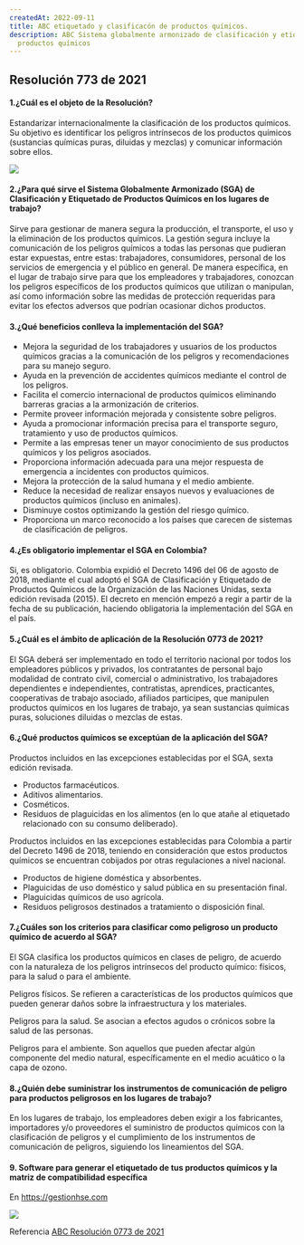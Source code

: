 ```yaml
---
createdAt: 2022-09-11
title: ABC etiquetado y clasificacón de productos químicos.
description: ABC Sistema globalmente armonizado de clasificación y etiquetado de
  productos químicos
---
```

## R﻿esolución 773 de 2021



#### 1.¿Cuál es el objeto de la Resolución?

Estandarizar internacionalmente la clasificación de los productos químicos. Su objetivo es identificar los peligros intrínsecos de los productos químicos (sustancias químicas puras, diluidas y mezclas) y comunicar información sobre ellos. 

![](/img/echa-consumer-products-and-the-safety-of-children.jpg)

#### 2.¿Para qué sirve el Sistema Globalmente Armonizado (SGA) de Clasificación y Etiquetado de Productos Químicos en los lugares de trabajo?

Sirve para gestionar de manera segura la producción, el transporte, el uso y la eliminación de los productos químicos. La gestión segura incluye la comunicación de los peligros químicos a todas las personas que pudieran estar expuestas, entre estas: trabajadores, consumidores, personal de los servicios de emergencia y el público en general. De manera específica, en el lugar de trabajo sirve para que los empleadores y trabajadores, conozcan los peligros específicos de los productos químicos que utilizan o manipulan, así como información sobre las medidas de protección requeridas para evitar los efectos adversos que podrían ocasionar dichos productos. 

#### 3.¿Qué beneficios conlleva la implementación del SGA?

* Mejora la seguridad de los trabajadores y usuarios de los productos químicos gracias a la comunicación de los peligros y recomendaciones para su manejo seguro. 
* Ayuda en la prevención de accidentes químicos mediante el control de los peligros. 
* Facilita el comercio internacional de productos químicos eliminando barreras gracias a la armonización de criterios.
* Permite proveer información mejorada y consistente sobre peligros.  
* Ayuda a promocionar información precisa para el transporte seguro, tratamiento y uso de productos químicos.
* Permite a las empresas tener un mayor conocimiento de sus productos químicos y los peligros asociados.
* Proporciona información adecuada para una mejor respuesta de emergencia a incidentes con productos químicos.
* Mejora la protección de la salud humana y el medio ambiente.
* Reduce la necesidad de realizar ensayos nuevos y evaluaciones de productos químicos (incluso en animales).
* Disminuye costos optimizando la gestión del riesgo químico.
* Proporciona un marco reconocido a los países que carecen de sistemas de clasificación de peligros.

#### 4.¿Es obligatorio implementar el SGA en Colombia?

Si, es obligatorio. Colombia expidió el Decreto 1496 del 06 de agosto de 2018, mediante el cual adoptó el SGA de Clasificación y Etiquetado de Productos Químicos de la Organización de las Naciones Unidas, sexta edición revisada (2015). El decreto en mención empezó a regir a partir de la fecha de su publicación, haciendo obligatoria la implementación del SGA en el país.

#### 5.¿Cuál es el ámbito de aplicación de la Resolución 0773 de 2021?

El SGA deberá ser implementado en todo el territorio nacional por todos los empleadores públicos y privados, los contratantes de personal bajo modalidad de contrato civil, comercial o administrativo, los trabajadores dependientes e independientes, contratistas, aprendices, practicantes, cooperativas de trabajo asociado, afiliados participes, que manipulen productos químicos en los lugares de trabajo, ya sean sustancias químicas puras, soluciones diluidas o mezclas de estas. 

#### 6.¿Qué productos químicos se exceptúan de la aplicación del SGA?

Productos incluidos en las excepciones establecidas por el SGA, sexta edición revisada. 

* Productos farmacéuticos. 
* Aditivos alimentarios.
* Cosméticos.
* Residuos de plaguicidas en los alimentos (en lo que atañe al etiquetado relacionado con su consumo deliberado).

Productos incluidos en las excepciones establecidas para Colombia a partir del Decreto 1496 de 2018, teniendo en consideración que estos productos químicos se encuentran cobijados por otras regulaciones a nivel nacional.

* Productos de higiene doméstica y absorbentes. 
* Plaguicidas de uso doméstico y salud pública en su presentación final.
* Plaguicidas químicos de uso agrícola. 
* Residuos peligrosos destinados a tratamiento o disposición final.

#### 7.¿Cuáles son los criterios para clasificar como peligroso un producto químico de acuerdo al SGA?

El SGA clasifica los productos químicos en clases de peligro, de acuerdo con la naturaleza de los peligros intrínsecos del producto químico: físicos, para la salud o para el ambiente. 

Peligros físicos. Se refieren a características de los productos químicos que pueden generar daños sobre la infraestructura y los materiales.

Peligros para la salud. Se asocian a efectos agudos o crónicos sobre la salud de las personas. 

Peligros para el ambiente. Son aquellos que pueden afectar algún componente del medio natural, específicamente en el medio acuático o la capa de ozono.

#### 8.¿Quién debe suministrar los instrumentos de comunicación de peligro para productos peligrosos en los lugares de trabajo?

En los lugares de trabajo, los empleadores deben exigir a los fabricantes, importadores y/o proveedores el suministro de productos químicos con la clasificación de peligros y el cumplimiento de los instrumentos de comunicación de peligros, siguiendo los lineamientos del SGA.

#### 9﻿. Software para generar el etiquetado de tus productos químicos y la matriz de compatibilidad específica

En <https://gestionhse.com>

![](/img/matrizcompatibilidadespecifica.png)

Referencia [ABC Resolución 0773 de 2021](https://www.fondoriesgoslaborales.gov.co/wp-content/uploads/2021/05/ABC-SGA60.pdf)